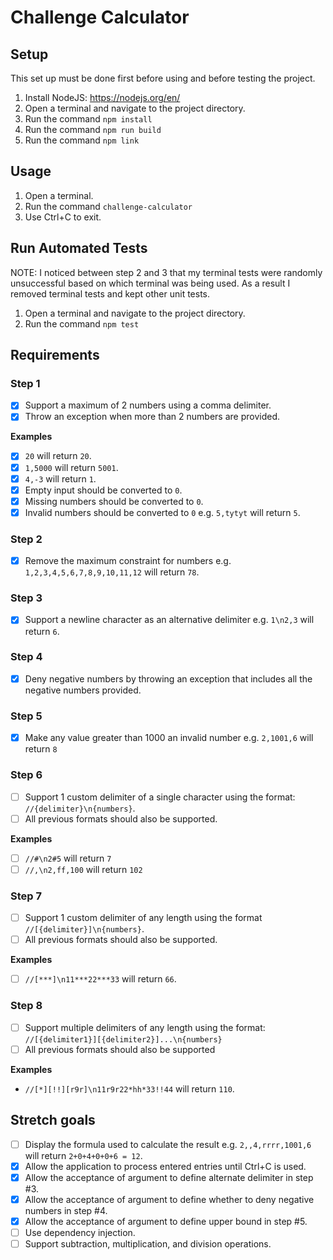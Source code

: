 # Challenge Calculator

## Setup

This set up must be done first before using and before testing the project.

1. Install NodeJS: https://nodejs.org/en/
2. Open a terminal and navigate to the project directory.
3. Run the command `npm install`
4. Run the command `npm run build`
5. Run the command `npm link`

## Usage

1. Open a terminal.
2. Run the command `challenge-calculator`
3. Use Ctrl+C to exit.

## Run Automated Tests

NOTE: I noticed between step 2 and 3 that my terminal tests were
randomly unsuccessful based on which terminal was being used. As a
result I removed terminal tests and kept other unit tests.

1. Open a terminal and navigate to the project directory.
2. Run the command `npm test`

## Requirements

### Step 1

- [X] Support a maximum of 2 numbers using a comma delimiter.
- [X] Throw an exception when more than 2 numbers are provided.

**Examples**

- [X] `20` will return `20`.
- [X] `1,5000` will return `5001`.
- [X] `4,-3` will return `1`.
- [X] Empty input should be converted to `0`.
- [X] Missing numbers should be converted to `0`.
- [X] Invalid numbers should be converted to `0` e.g. `5,tytyt` will return `5`.

### Step 2

- [X] Remove the maximum constraint for numbers e.g. `1,2,3,4,5,6,7,8,9,10,11,12` will return `78`.

### Step 3

- [X] Support a newline character as an alternative delimiter e.g. `1\n2,3` will return `6`.

### Step 4

- [X] Deny negative numbers by throwing an exception that includes all the negative numbers provided.

### Step 5

- [X] Make any value greater than 1000 an invalid number e.g. `2,1001,6` will return `8`

### Step 6

- [ ] Support 1 custom delimiter of a single character using the format: `//{delimiter}\n{numbers}`.
- [ ] All previous formats should also be supported.

**Examples**
 
- [ ] `//#\n2#5` will return `7`
- [ ] `//,\n2,ff,100` will return `102`

### Step 7

- [ ] Support 1 custom delimiter of any length using the format `//[{delimiter}]\n{numbers}`.
- [ ] All previous formats should also be supported.

**Examples**

- [ ] `//[***]\n11***22***33` will return `66`.

### Step 8

- [ ] Support multiple delimiters of any length using the format: `//[{delimiter1}][{delimiter2}]...\n{numbers}`
- [ ] All previous formats should also be supported

**Examples** 

- `//[*][!!][r9r]\n11r9r22*hh*33!!44` will return `110`.

## Stretch goals

- [ ] Display the formula used to calculate the result e.g. `2,,4,rrrr,1001,6` will return `2+0+4+0+0+6 = 12`.
- [X] Allow the application to process entered entries until Ctrl+C is used.
- [X] Allow the acceptance of argument to define alternate delimiter in step #3.
- [X] Allow the acceptance of argument to define whether to deny negative numbers in step #4.
- [X] Allow the acceptance of argument to define upper bound in step #5.
- [ ] Use dependency injection.
- [ ] Support subtraction, multiplication, and division operations.
